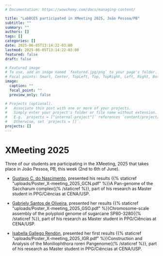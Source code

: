 ```yaml
---
# Documentation: https://wowchemy.com/docs/managing-content/

title: "LabBCES participated in XMeeting 2025, João Pessoa/PB"
subtitle: ""
summary: ""
authors: []
tags: []
categories: []
date: 2025-06-05T13:14:22-03:00
lastmod: 2025-06-05T13:14:22-03:00
featured: false
draft: false

# Featured image
# To use, add an image named `featured.jpg/png` to your page's folder.
# Focal points: Smart, Center, TopLeft, Top, TopRight, Left, Right, BottomLeft, Bottom, BottomRight.
image:
  caption: ""
  focal_point: ""
  preview_only: false

# Projects (optional).
#   Associate this post with one or more of your projects.
#   Simply enter your project's folder or file name without extension.
#   E.g. `projects = ["internal-project"]` references `content/project/deep-learning/index.md`.
#   Otherwise, set `projects = []`.
projects: []
---
```

# XMeeting 2025

Three of our students are participating in the XMeeting, 2025 that takes place in João Pessoa, PB, this week (2nd to 6th of June).

- [Gustavo C. do Nascimento](/author/gustavo-carvalho-do-nascimento/), presented his results {{% staticref "uploads/Poster_X-meeting_2025_GCN.pdf" %}}A Pan-genome of the Saccharum complex{{% /staticref %}}, part of his research as Master student in PPG/Ciências at CENA/USP.

- [Gabriely Santos de Oliveira](/author/gabriely-santos-de-oliveira/), presented her results {{% staticref "uploads/Poster_X-meeting_2025_GSO.pdf" %}}Chromosome-scale assembly of the polyploid genome of sugarcane SP80-3280{{% /staticref %}}, part of his research as Master student in PPG/Ciências at CENA/USP.

- [Isabella Gallego Rendón](/author/isabella-gallego-rendon/), presented her first results {{% staticref "uploads/Poster_X-meeting_2025_IGR.pdf" %}}Construction and Analysis of the Moniliophthora roreri Pangenome{{% /staticref %}}, part of his research as Master student in PPG/Ciências at CENA/USP.
